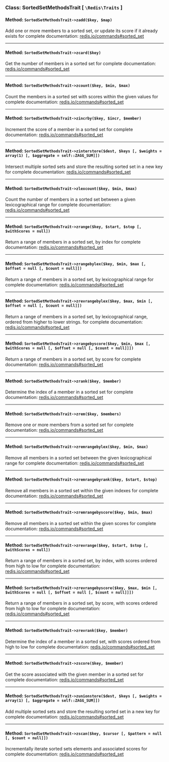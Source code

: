 ### Class: SortedSetMethodsTrait \[ `\Redis\Traits` \]

#### Method: `SortedSetMethodsTrait->zadd($key, $map)`

Add one or more members to a sorted set, or update its score if it already exists
for complete documentation: [redis.io/commands#sorted_set](http://redis.io/commands#sorted_set)

---

#### Method: `SortedSetMethodsTrait->zcard($key)`

Get the number of members in a sorted set
for complete documentation: [redis.io/commands#sorted_set](http://redis.io/commands#sorted_set)

---

#### Method: `SortedSetMethodsTrait->zcount($key, $min, $max)`

Count the members in a sorted set with scores within the given values
for complete documentation: [redis.io/commands#sorted_set](http://redis.io/commands#sorted_set)

---

#### Method: `SortedSetMethodsTrait->zincrby($key, $incr, $member)`

Increment the score of a member in a sorted set
for complete documentation: [redis.io/commands#sorted_set](http://redis.io/commands#sorted_set)

---

#### Method: `SortedSetMethodsTrait->zinterstore($dest, $keys [, $weights = array(1) [, $aggregate = self::ZAGG_SUM]])`

Intersect multiple sorted sets and store the resulting sorted set in a new key
for complete documentation: [redis.io/commands#sorted_set](http://redis.io/commands#sorted_set)

---

#### Method: `SortedSetMethodsTrait->zlexcount($key, $min, $max)`

Count the number of members in a sorted set between a given lexicographical range
for complete documentation: [redis.io/commands#sorted_set](http://redis.io/commands#sorted_set)

---

#### Method: `SortedSetMethodsTrait->zrange($key, $start, $stop [, $withScores = null])`

Return a range of members in a sorted set, by index
for complete documentation: [redis.io/commands#sorted_set](http://redis.io/commands#sorted_set)

---

#### Method: `SortedSetMethodsTrait->zrangebylex($key, $min, $max [, $offset = null [, $count = null]])`

Return a range of members in a sorted set, by lexicographical range
for complete documentation: [redis.io/commands#sorted_set](http://redis.io/commands#sorted_set)

---

#### Method: `SortedSetMethodsTrait->zrevrangebylex($key, $max, $min [, $offset = null [, $count = null]])`

Return a range of members in a sorted set, by lexicographical range, ordered from higher to lower strings.
for complete documentation: [redis.io/commands#sorted_set](http://redis.io/commands#sorted_set)

---

#### Method: `SortedSetMethodsTrait->zrangebyscore($key, $min, $max [, $withScores = null [, $offset = null [, $count = null]]])`

Return a range of members in a sorted set, by score
for complete documentation: [redis.io/commands#sorted_set](http://redis.io/commands#sorted_set)

---

#### Method: `SortedSetMethodsTrait->zrank($key, $member)`

Determine the index of a member in a sorted set
for complete documentation: [redis.io/commands#sorted_set](http://redis.io/commands#sorted_set)

---

#### Method: `SortedSetMethodsTrait->zrem($key, $members)`

Remove one or more members from a sorted set
for complete documentation: [redis.io/commands#sorted_set](http://redis.io/commands#sorted_set)

---

#### Method: `SortedSetMethodsTrait->zremrangebylex($key, $min, $max)`

Remove all members in a sorted set between the given lexicographical range
for complete documentation: [redis.io/commands#sorted_set](http://redis.io/commands#sorted_set)

---

#### Method: `SortedSetMethodsTrait->zremrangebyrank($key, $start, $stop)`

Remove all members in a sorted set within the given indexes
for complete documentation: [redis.io/commands#sorted_set](http://redis.io/commands#sorted_set)

---

#### Method: `SortedSetMethodsTrait->zremrangebyscore($key, $min, $max)`

Remove all members in a sorted set within the given scores
for complete documentation: [redis.io/commands#sorted_set](http://redis.io/commands#sorted_set)

---

#### Method: `SortedSetMethodsTrait->zrevrange($key, $start, $stop [, $withScores = null])`

Return a range of members in a sorted set, by index, with scores ordered from high to low
for complete documentation: [redis.io/commands#sorted_set](http://redis.io/commands#sorted_set)

---

#### Method: `SortedSetMethodsTrait->zrevrangebyscore($key, $max, $min [, $withScores = null [, $offset = null [, $count = null]]])`

Return a range of members in a sorted set, by score, with scores ordered from high to low
for complete documentation: [redis.io/commands#sorted_set](http://redis.io/commands#sorted_set)

---

#### Method: `SortedSetMethodsTrait->zrevrank($key, $member)`

Determine the index of a member in a sorted set, with scores ordered from high to low
for complete documentation: [redis.io/commands#sorted_set](http://redis.io/commands#sorted_set)

---

#### Method: `SortedSetMethodsTrait->zscore($key, $member)`

Get the score associated with the given member in a sorted set
for complete documentation: [redis.io/commands#sorted_set](http://redis.io/commands#sorted_set)

---

#### Method: `SortedSetMethodsTrait->zunionstore($dest, $keys [, $weights = array(1) [, $aggregate = self::ZAGG_SUM]])`

Add multiple sorted sets and store the resulting sorted set in a new key
for complete documentation: [redis.io/commands#sorted_set](http://redis.io/commands#sorted_set)

---

#### Method: `SortedSetMethodsTrait->zscan($key, $cursor [, $pattern = null [, $count = null]])`

Incrementally iterate sorted sets elements and associated scores
for complete documentation: [redis.io/commands#sorted_set](http://redis.io/commands#sorted_set)

